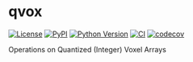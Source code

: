 # qvox

[![License](https://img.shields.io/pypi/l/qvox.svg?color=green)](https://github.com/teamtomo/qvox/raw/main/LICENSE)
[![PyPI](https://img.shields.io/pypi/v/qvox.svg?color=green)](https://pypi.org/project/qvox)
[![Python Version](https://img.shields.io/pypi/pyversions/qvox.svg?color=green)](https://python.org)
[![CI](https://github.com/teamtomo/qvox/actions/workflows/ci.yml/badge.svg)](https://github.com/teamtomo/qvox/actions/workflows/ci.yml)
[![codecov](https://codecov.io/gh/teamtomo/qvox/branch/main/graph/badge.svg)](https://codecov.io/gh/teamtomo/qvox)

Operations on Quantized (Integer) Voxel Arrays
